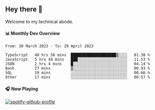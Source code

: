 ## Hey there 👋

Welcome to my technical abode.

#### 📊 Monthly Dev Overview
<!--START_SECTION:waka-->

```text
From: 30 March 2023 - To: 29 April 2023

TypeScript   40 hrs 58 mins  ████████████████████▒░░░░   81.38 %
JavaScript   5 hrs 48 mins   ███░░░░░░░░░░░░░░░░░░░░░░   11.53 %
JSON         2 hrs 4 mins    █░░░░░░░░░░░░░░░░░░░░░░░░   04.14 %
Bash         27 mins         ▒░░░░░░░░░░░░░░░░░░░░░░░░   00.93 %
SQL          19 mins         ░░░░░░░░░░░░░░░░░░░░░░░░░   00.66 %
Other        17 mins         ░░░░░░░░░░░░░░░░░░░░░░░░░   00.57 %
```

<!--END_SECTION:waka-->

#### 🎧 Now Playing

[![spotify-github-profile](https://spotify-github-profile.vercel.app/api/view?uid=james2mid&cover_image=true&theme=natemoo-re)](https://open.spotify.com/user/james2mid?si=2b3baf2b09cb499e)
